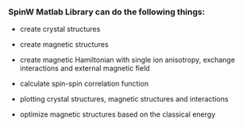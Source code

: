 ### SpinW Matlab Library can do the following things: ###

  * create crystal structures

  * create magnetic structures

  * create magnetic Hamiltonian with single ion anisotropy, exchange interactions and external magnetic field

  * calculate spin-spin correlation function

  * plotting crystal structures, magnetic structures and interactions

  * optimize magnetic structures based on the classical energy
